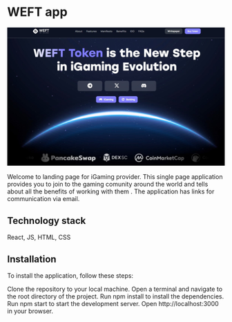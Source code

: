 # WEFT app

![alt text](src/assets/images/weft.jpg "jpg")

Welcome to landing page for iGaming provider. This single page application provides you to join to the gaming comunity around the world and tells about all the benefits of working with them . The application has links for communication via email.

## Technology stack

React, JS, HTML, CSS

## Installation

To install the application, follow these steps:

Clone the repository to your local machine.
Open a terminal and navigate to the root directory of the project.
Run npm install to install the dependencies.
Run npm start to start the development server.
Open http://localhost:3000 in your browser.
